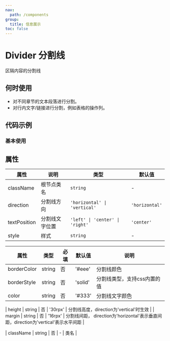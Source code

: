 ```yaml
---
nav:
  path: /components
group:
  title: 信息展示
toc: false
---
```


# Divider 分割线

区隔内容的分割线

## 何时使用

- 对不同章节的文本段落进行分割。
- 对行内文字/链接进行分割，例如表格的操作列。

## 代码示例

### 基本使用

<code src='pages/Divider/index'></code>


## 属性 

| 属性 | 说明 | 类型 | 默认值 |
| -----|-----|-----|----- |
| className | 根节点类名 |  `string` | - | 
| direction | 分割线方向 | `'horizontal' \| 'vertical'` | `'horizontal'` | 
| textPosition | 分割线文字位置 | `'left' \| 'center' \| 'right'` | `'center'` | 
| style | 样式 | `string` | - | 

| 属性 | 类型 | 必填 | 默认值 | 说明 |
| -----|-----|-----|-----|----- |
| borderColor | string | 否 | '#eee' | 分割线颜色 |
| borderStyle | string | 否 | 'solid' | 分割线类型，支持css内置的值 |
| color | string | 否 | '#333' | 分割线文字颜色 |

| height | string | 否 | '30rpx' | 分割线高度，direction为'vertical'时生效 |
| margin | string | 否 | '16rpx' | 分割线间距， direction为'horizontal'表示垂直间距，direction为'vertical'表示水平间距 |

| className | string | 否 | - | 类名 |


